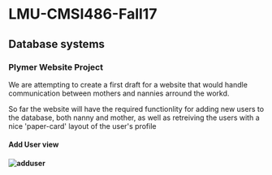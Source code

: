 # LMU-CMSI486-Fall17
## Database systems

### Plymer Website Project
We are attempting to create a first draft for a website that would handle communication between mothers and nannies arround the workd.

So far the website will have the required functionlity for adding new users to the database, both nanny and mother, as well as retreiving the users with a nice 'paper-card' layout of the user's profile

#### Add User  view

#### ![adduser](https://github.com/juanjoneri/LMU-CMSI486-Fall17/blob/master/screens/adduser.png)
